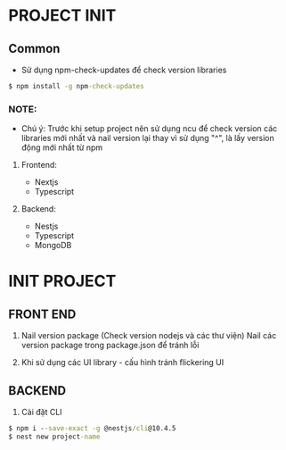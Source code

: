 # PROJECT INIT
## Common
 - Sử dụng npm-check-updates để check version libraries
 ```bat
 $ npm install -g npm-check-updates
 ```
### NOTE:
 - Chú ý: Trước khi setup project nên sử dụng ncu để check version các libraries mới nhất và nail version lại thay vì sử dụng "^", là lấy version động mới nhất từ npm

 1. Frontend:
    - Nextjs
    - Typescript

 2. Backend:
    - Nestjs
    - Typescript
    - MongoDB

# INIT PROJECT
## FRONT END
1. Nail version package (Check version nodejs và các thư viện)
 Nail các version package trong package.json để tránh lỗi

2. Khi sử dụng các UI library - cấu hình tránh flickering UI

## BACKEND

1. Cài đặt CLI 

```bat
$ npm i --save-exact -g @nestjs/cli@10.4.5
$ nest new project-name
```